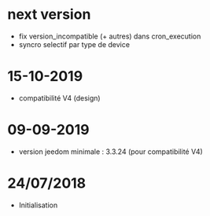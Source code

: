 # next version

* fix version_incompatible (+ autres) dans cron_execution 
* syncro selectif par type de device

# 15-10-2019

* compatibilité V4 (design)

# 09-09-2019

* version jeedom minimale : 3.3.24 (pour compatibilité V4)

# 24/07/2018

- Initialisation

